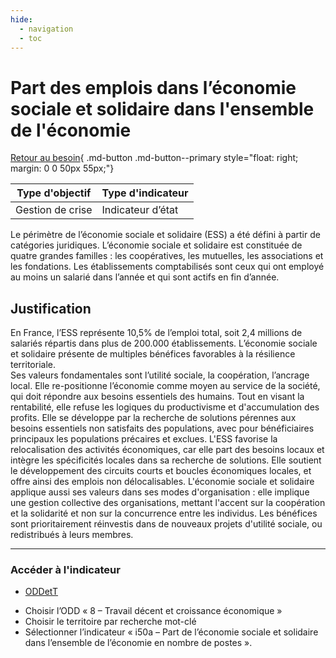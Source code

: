 ```yaml
---
hide:
  - navigation
  - toc
---
```


# Part des emplois dans l’économie sociale et solidaire dans l'ensemble de l'économie

[Retour au besoin](https://konsilion.github.io/diag360/pages/besoins/bi1){ .md-button .md-button--primary style="float: right; margin: 0 0 50px 55px;"}

|Type d'objectif|Type d'indicateur|
|--|--|
|Gestion de crise|Indicateur d’état|

Le périmètre de l’économie sociale et solidaire (ESS) a été défini à partir de catégories juridiques. L’économie sociale et solidaire est constituée de quatre grandes familles : les coopératives, les mutuelles, les associations et les fondations. Les établissements comptabilisés sont ceux qui ont employé au moins un salarié dans l’année et qui sont actifs en fin d’année. 

## Justification

En France, l’ESS représente 10,5% de l’emploi total, soit 2,4 millions de salariés répartis dans plus de 200.000 établissements.  L’économie sociale et solidaire présente de multiples bénéfices favorables à la résilience territoriale.  
Ses valeurs fondamentales sont l’utilité sociale, la coopération, l’ancrage local. Elle re-positionne l’économie comme moyen au service de la société, qui doit répondre aux besoins essentiels des humains. Tout en visant la rentabilité, elle refuse les logiques du productivisme et d'accumulation des profits. Elle se développe par la recherche de solutions pérennes aux besoins essentiels non satisfaits des populations, avec pour bénéficiaires principaux les populations précaires et exclues. L'ESS favorise la relocalisation des activités économiques, car elle part des besoins locaux et intègre les spécificités locales dans sa recherche de solutions. Elle soutient le développement des circuits courts et boucles économiques locales, et offre ainsi des emplois non délocalisables. 
L'économie sociale et solidaire applique aussi ses valeurs dans ses modes d'organisation : elle implique une gestion collective des organisations, mettant l'accent sur la coopération et la solidarité et non sur la concurrence entre les individus. Les bénéfices sont prioritairement réinvestis dans de nouveaux projets d'utilité sociale, ou redistribués à leurs membres. 

---

### Accéder à l'indicateur

- [ODDetT](https://oddett.lab.sspcloud.fr/app/dealapp)

* Choisir l’ODD « 8 – Travail décent et croissance économique »  
* Choisir le territoire par recherche mot-clé 
* Sélectionner l’indicateur « i50a – Part de l’économie sociale et solidaire dans l’ensemble de l’économie en nombre de postes ». 